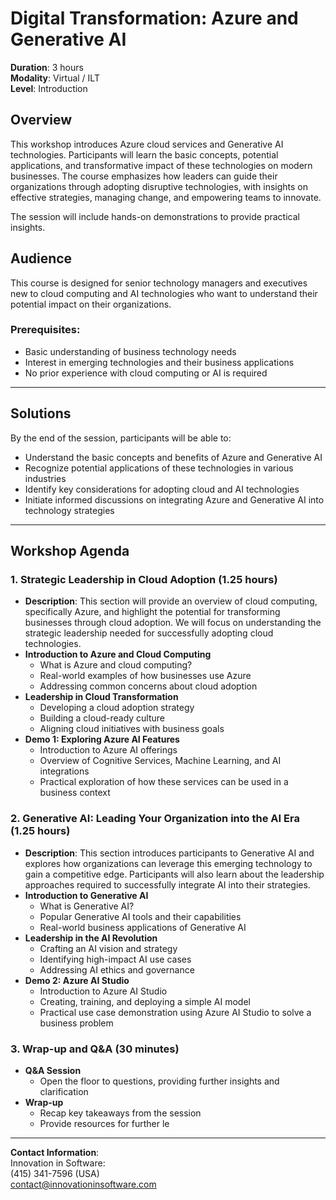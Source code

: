 # Digital Transformation: Azure and Generative AI

**Duration**: 3 hours  
**Modality**: Virtual / ILT  
**Level**: Introduction

## Overview
This workshop introduces Azure cloud services and Generative AI technologies. Participants will learn the basic concepts, potential applications, and transformative impact of these technologies on modern businesses. The course emphasizes how leaders can guide their organizations through adopting disruptive technologies, with insights on effective strategies, managing change, and empowering teams to innovate. 

The session will include hands-on demonstrations to provide practical insights.

## Audience
This course is designed for senior technology managers and executives new to cloud computing and AI technologies who want to understand their potential impact on their organizations.

### Prerequisites:
- Basic understanding of business technology needs
- Interest in emerging technologies and their business applications
- No prior experience with cloud computing or AI is required

---

## Solutions
By the end of the session, participants will be able to:
- Understand the basic concepts and benefits of Azure and Generative AI
- Recognize potential applications of these technologies in various industries
- Identify key considerations for adopting cloud and AI technologies
- Initiate informed discussions on integrating Azure and Generative AI into technology strategies

---

## Workshop Agenda

### 1. **Strategic Leadership in Cloud Adoption** (1.25 hours)
   - **Description**: This section will provide an overview of cloud computing, specifically Azure, and highlight the potential for transforming businesses through cloud adoption. We will focus on understanding the strategic leadership needed for successfully adopting cloud technologies.
   - **Introduction to Azure and Cloud Computing**
     - What is Azure and cloud computing?
     - Real-world examples of how businesses use Azure
     - Addressing common concerns about cloud adoption
   - **Leadership in Cloud Transformation**
     - Developing a cloud adoption strategy
     - Building a cloud-ready culture
     - Aligning cloud initiatives with business goals
   - **Demo 1: Exploring Azure AI Features**
     - Introduction to Azure AI offerings
     - Overview of Cognitive Services, Machine Learning, and AI integrations
     - Practical exploration of how these services can be used in a business context

### 2. **Generative AI: Leading Your Organization into the AI Era** (1.25 hours)
   - **Description**: This section introduces participants to Generative AI and explores how organizations can leverage this emerging technology to gain a competitive edge. Participants will also learn about the leadership approaches required to successfully integrate AI into their strategies.
   - **Introduction to Generative AI**
     - What is Generative AI?
     - Popular Generative AI tools and their capabilities
     - Real-world business applications of Generative AI
   - **Leadership in the AI Revolution**
     - Crafting an AI vision and strategy
     - Identifying high-impact AI use cases
     - Addressing AI ethics and governance
   - **Demo 2: Azure AI Studio**
     - Introduction to Azure AI Studio
     - Creating, training, and deploying a simple AI model
     - Practical use case demonstration using Azure AI Studio to solve a business problem

### 3. **Wrap-up and Q&A** (30 minutes)
   - **Q&A Session**
     - Open the floor to questions, providing further insights and clarification
   - **Wrap-up**
     - Recap key takeaways from the session
     - Provide resources for further le
---

**Contact Information**:  
Innovation in Software:  
(415) 341-7596 (USA)  
contact@innovationinsoftware.com
